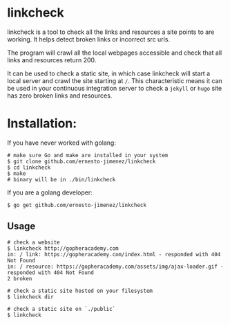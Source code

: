# linkcheck

linkcheck is a tool to check all the links and resources a site points to are
working. It helps detect broken links or incorrect src urls.

The program will crawl all the local webpages accessible and check that all
links and resources return 200.

It can be used to check a static site, in which case linkcheck will start a
local server and crawl the site starting at `/`. This characteristic means it
can be used in your continuous integration server to check a `jekyll` or `hugo`
site has zero broken links and resources.


# Installation:

If you have never worked with golang:

```shell
# make sure Go and make are installed in your system
$ git clone github.com/ernesto-jimenez/linkcheck
$ cd linkcheck
$ make
# binary will be in ./bin/linkcheck
```

If you are a golang developer:

```shell
$ go get github.com/ernesto-jimenez/linkcheck
```

## Usage

```shell
# check a website
$ linkcheck http://gopheracademy.com
in: / link: https://gopheracademy.com/index.html - responded with 404 Not Found
in: / resource: https://gopheracademy.com/assets/img/ajax-loader.gif - responded with 404 Not Found
2 broken

# check a static site hosted on your filesystem
$ linkcheck dir

# check a static site on `./public`
$ linkcheck
```

